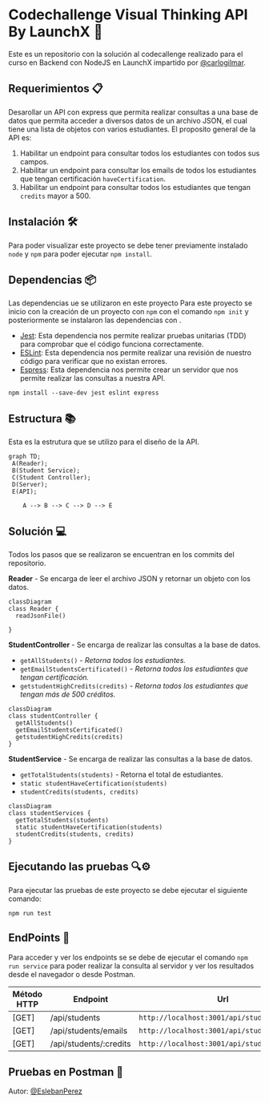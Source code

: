 # Codechallenge Visual Thinking API By LaunchX 🚀

Este es un repositorio con la solución al codecallenge realizado para el curso en Backend con NodeJS en LaunchX impartido por [@carlogilmar](https://github.com/carlogilmar).

## __Requerimientos__ 📋

Desarollar un API con express que permita realizar consultas a una base de datos que permita acceder a diversos datos de un archivo JSON, el cual tiene una lista de objetos con varios estudiantes. El proposito general de la API es:

1. Habilitar un endpoint para consultar todos los estudiantes con todos sus campos.
2. Habilitar un endpoint para consultar los emails de todos los estudiantes que tengan certificación `haveCertification`.
3. Habilitar un endpoint para consultar todos los estudiantes que tengan `credits` mayor a 500.
   
## __Instalación__ 🛠 
Para poder visualizar este proyecto se debe tener previamente instalado `node` y `npm` para poder ejecutar `npm install`.
   
## __Dependencias__ 📦
Las dependencias ue se utilizaron en este proyecto Para este proyecto se inicio con la creación de un proyecto con `npm` con el comando `npm init` y posteriormente se instalaron las dependencias con .
- [Jest](https://jestjs.io/): Esta dependencia nos permite realizar pruebas unitarias (TDD) para comprobar que el código funciona correctamente.
- [ESLint](https://eslint.org/): Esta dependencia nos permite realizar una revisión de nuestro código para verificar que no existan errores.
- [Espress](https://expressjs.com/es/): Esta dependencia nos permite crear un servidor que nos permite realizar las consultas a nuestra API.
  
```
npm install --save-dev jest eslint express
```


## __Estructura__ 📚
Esta es la estrutura que se utilizo para el diseño de la API.

``` mermaid
graph TD;
 A(Reader);
 B(Student Service);
 C(Student Controller);
 D(Server);
 E(API);
 
    A --> B --> C --> D --> E

```
## __Solución__ 💻
Todos los pasos que se realizaron se encuentran en los commits del repositorio. 

**Reader** - Se encarga de leer el archivo JSON y retornar un objeto con los datos.


``` mermaid
classDiagram
class Reader {
  readJsonFile()

}
```
**StudentController** - Se encarga de realizar las consultas a la base de datos.

- `getAllStudents()` - *Retorna todos los estudiantes.*
- `getEmailStudentsCertificated()` - *Retorna todos los estudiantes que tengan certificación.*
- `getstudentHighCredits(credits)` - *Retorna todos los estudiantes que tengan más de 500 créditos.*

``` mermaid
classDiagram
class studentController {
  getAllStudents()
  getEmailStudentsCertificated()
  getstudentHighCredits(credits)
}
```

**StudentService** - Se encarga de realizar las consultas a la base de datos.
- `getTotalStudents(students)` - Retorna el total de estudiantes.
- `static studentHaveCertification(students)`
- `studentCredits(students, credits)`

``` mermaid
classDiagram
class studentServices {
  getTotalStudents(students)
  static studentHaveCertification(students)
  studentCredits(students, credits)
}
```

## __Ejecutando las pruebas__ 🔍⚙
Para ejecutar las pruebas de este proyecto se debe ejecutar el siguiente comando:
```
npm run test
```

## __EndPoints__ 🔗
Para acceder y ver los endpoints se se debe de ejecutar el comando `npm run service` para poder realizar la consulta al servidor y ver los resultados desde el navegador o desde Postman.

|Método HTTP | Endpoint | Url | 
|---| --- | --- |
| [GET] | /api/students | `http://localhost:3001/api/students` |
| [GET] | /api/students/emails | `http://localhost:3001/api/students/emails` |
| [GET] | /api/students/:credits | `http://localhost:3001/api/students/500` |


##  __Pruebas en Postman__ 📌

Autor: [@EslebanPerez](https://github.com/EslebanPerez) 